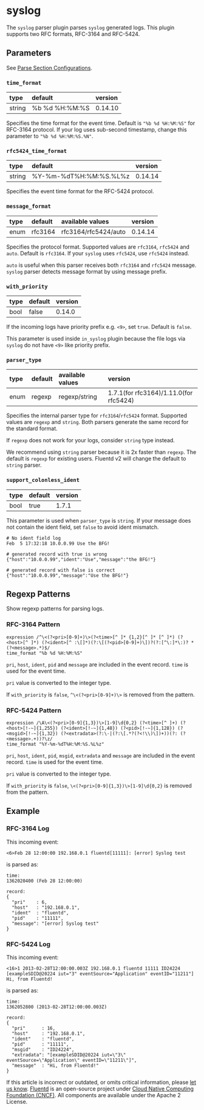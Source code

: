 # syslog

The `syslog` parser plugin parses `syslog` generated logs. This plugin supports two RFC formats, RFC-3164 and RFC-5424.

## Parameters

See [Parse Section Configurations](../configuration/parse-section.md).

### `time_format`

| type | default | version |
| :--- | :--- | :--- |
| string | %b %d %H:%M:%S | 0.14.10 |

Specifies the time format for the event time. Default is `"%b %d %H:%M:%S"` for RFC-3164 protocol. If your log uses sub-second timestamp, change this parameter to `"%b %d %H:%M:%S.%N"`.

### `rfc5424_time_format`

| type | default | version |
| :--- | :--- | :--- |
| string | %Y-%m-%dT%H:%M:%S.%L%z | 0.14.14 |

Specifies the event time format for the RFC-5424 protocol.

### `message_format`

| type | default | available values | version |
| :--- | :--- | :--- | :--- |
| enum | rfc3164 | rfc3164/rfc5424/auto | 0.14.14 |

Specifies the protocol format. Supported values are `rfc3164`, `rfc5424` and `auto`. Default is `rfc3164`. If your `syslog` uses `rfc5424`, use `rfc5424` instead.

`auto` is useful when this parser receives both `rfc3164` and `rfc5424` message. `syslog` parser detects message format by using message prefix.

### `with_priority`

| type | default | version |
| :--- | :--- | :--- |
| bool | false | 0.14.0 |

If the incoming logs have priority prefix e.g. `<9>`, set `true`. Default is `false`.

This parameter is used inside `in_syslog` plugin because the file logs via `syslog` do not have `<9>` like priority prefix.

### `parser_type`

| type | default | available values | version |
| :--- | :--- | :--- | :--- |
| enum | regexp | regexp/string | 1.7.1\(for rfc3164\)/1.11.0\(for rfc5424\) |

Specifies the internal parser type for `rfc3164`/`rfc5424` format. Supported values are `regexp` and `string`. Both parsers generate the same record for the standard format.

If `regexp` does not work for your logs, consider `string` type instead.

We recommend using `string` parser because it is 2x faster than `regexp`. The default is `regexp` for existing users. Fluentd v2 will change the default to `string` parser.

### `support_colonless_ident`

| type | default | version |
| :--- | :--- | :--- |
| bool | true | 1.7.1 |

This parameter is used when `parser_type` is `string`. If your message does not contain the ident field, set `false` to avoid ident mismatch.

```text
# No ident field log
Feb  5 17:32:18 10.0.0.99 Use the BFG!

# generated record with true is wrong
{"host":"10.0.0.99","ident":"Use","message":"the BFG!"}

# generated record with false is correct
{"host":"10.0.0.99","message":"Use the BFG!"}
```

## Regexp Patterns

Show regexp patterns for parsing logs.

### RFC-3164 Pattern

```text
expression /^\<(?<pri>[0-9]+)\>(?<time>[^ ]* {1,2}[^ ]* [^ ]*) (?<host>[^ ]*) (?<ident>[^ :\[]*)(?:\[(?<pid>[0-9]+)\])?(?:[^\:]*\:)? *(?<message>.*)$/
time_format "%b %d %H:%M:%S"
```

`pri`, `host`, `ident`, `pid` and `message` are included in the event record. `time` is used for the event time.

`pri` value is converted to the integer type.

If `with_priority` is `false`, `^\<(?<pri>[0-9]+)\>` is removed from the pattern.

### RFC-5424 Pattern

```text
expression /\A\<(?<pri>[0-9]{1,3})\>[1-9]\d{0,2} (?<time>[^ ]+) (?<host>[!-~]{1,255}) (?<ident>[!-~]{1,48}) (?<pid>[!-~]{1,128}) (?<msgid>[!-~]{1,32}) (?<extradata>(?:\-|(?:\[.*?(?<!\\)\])+))(?: (?<message>.+))?\z/
time_format "%Y-%m-%dT%H:%M:%S.%L%z"
```

`pri`, `host`, `ident`, `pid`, `msgid`, `extradata` and `message` are included in the event record. `time` is used for the event time.

`pri` value is converted to the integer type.

If `with_priority` is `false`, `\<(?<pri>[0-9]{1,3})\>[1-9]\d{0,2}` is removed from the pattern.

## Example

### RFC-3164 Log

This incoming event:

```text
<6>Feb 28 12:00:00 192.168.0.1 fluentd[11111]: [error] Syslog test
```

is parsed as:

```text
time:
1362020400 (Feb 28 12:00:00)

record:
{
  "pri"    : 6,
  "host"   : "192.168.0.1",
  "ident"  : "fluentd",
  "pid"    : "11111",
  "message": "[error] Syslog test"
}
```

### RFC-5424 Log

This incoming event:

```text
<16>1 2013-02-28T12:00:00.003Z 192.168.0.1 fluentd 11111 ID24224 [exampleSDID@20224 iut="3" eventSource="Application" eventID="11211"] Hi, from Fluentd!
```

is parsed as:

```text
time:
1362052800 (2013-02-28T12:00:00.003Z)

record:
{
  "pri"      : 16,
  "host"     : "192.168.0.1",
  "ident"    : "fluentd",
  "pid"      : "11111",
  "msgid"    : "ID24224",
  "extradata": "[exampleSDID@20224 iut=\"3\" eventSource=\"Application\" eventID=\"11211\"]",
  "message"  : "Hi, from Fluentd!"
}
```

If this article is incorrect or outdated, or omits critical information, please [let us know](https://github.com/fluent/fluentd-docs-gitbook/issues?state=open). [Fluentd](http://www.fluentd.org/) is an open-source project under [Cloud Native Computing Foundation \(CNCF\)](https://cncf.io/). All components are available under the Apache 2 License.

